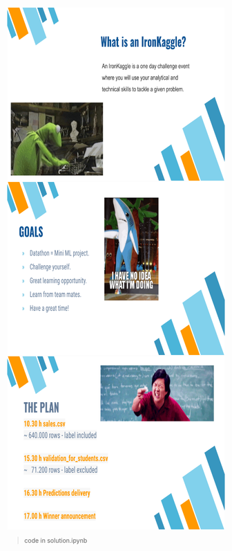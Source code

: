 <img src="slides/0.png" height="400"><img src="slides/1.png" height="400"><img src="slides/2.png" height="400">

> code in solution.ipynb
